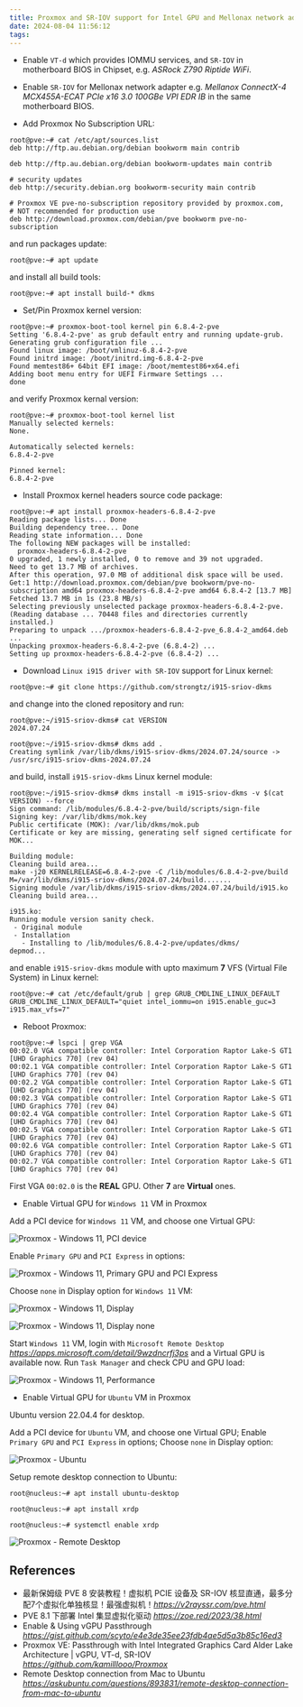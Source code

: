 ```yaml
---
title: Proxmox and SR-IOV support for Intel GPU and Mellonax network adapter
date: 2024-08-04 11:56:12
tags:
---
```


- Enable `VT-d` which provides IOMMU services, and `SR-IOV` in motherboard BIOS in Chipset, e.g. _ASRock Z790 Riptide WiFi_.

- Enable `SR-IOV` for Mellonax network adapter e.g. _Mellanox ConnectX-4 MCX455A-ECAT PCIe x16 3.0 100GBe VPI EDR IB_ in the same motherboard BIOS.

- Add Proxmox No Subscription URL:

```
root@pve:~# cat /etc/apt/sources.list
deb http://ftp.au.debian.org/debian bookworm main contrib

deb http://ftp.au.debian.org/debian bookworm-updates main contrib

# security updates
deb http://security.debian.org bookworm-security main contrib

# Proxmox VE pve-no-subscription repository provided by proxmox.com,
# NOT recommended for production use
deb http://download.proxmox.com/debian/pve bookworm pve-no-subscription
```

and run packages update:

```
root@pve:~# apt update
```

and install all build tools:

```
root@pve:~# apt install build-* dkms
```

- Set/Pin Proxmox kernel version:

```
root@pve:~# proxmox-boot-tool kernel pin 6.8.4-2-pve
Setting '6.8.4-2-pve' as grub default entry and running update-grub.
Generating grub configuration file ...
Found linux image: /boot/vmlinuz-6.8.4-2-pve
Found initrd image: /boot/initrd.img-6.8.4-2-pve
Found memtest86+ 64bit EFI image: /boot/memtest86+x64.efi
Adding boot menu entry for UEFI Firmware Settings ...
done
```

and verify Proxmox kernal version:

```
root@pve:~# proxmox-boot-tool kernel list
Manually selected kernels:
None.

Automatically selected kernels:
6.8.4-2-pve

Pinned kernel:
6.8.4-2-pve
```

- Install Proxmox kernel headers source code package:

```
root@pve:~# apt install proxmox-headers-6.8.4-2-pve
Reading package lists... Done
Building dependency tree... Done
Reading state information... Done
The following NEW packages will be installed:
  proxmox-headers-6.8.4-2-pve
0 upgraded, 1 newly installed, 0 to remove and 39 not upgraded.
Need to get 13.7 MB of archives.
After this operation, 97.0 MB of additional disk space will be used.
Get:1 http://download.proxmox.com/debian/pve bookworm/pve-no-subscription amd64 proxmox-headers-6.8.4-2-pve amd64 6.8.4-2 [13.7 MB]
Fetched 13.7 MB in 1s (23.8 MB/s)
Selecting previously unselected package proxmox-headers-6.8.4-2-pve.
(Reading database ... 70448 files and directories currently installed.)
Preparing to unpack .../proxmox-headers-6.8.4-2-pve_6.8.4-2_amd64.deb ...
Unpacking proxmox-headers-6.8.4-2-pve (6.8.4-2) ...
Setting up proxmox-headers-6.8.4-2-pve (6.8.4-2) ...
```

- Download `Linux i915 driver with SR-IOV` support for Linux kernel:

```
root@pve:~# git clone https://github.com/strongtz/i915-sriov-dkms
```

and change into the cloned repository and run:

```
root@pve:~/i915-sriov-dkms# cat VERSION
2024.07.24

root@pve:~/i915-sriov-dkms# dkms add .
Creating symlink /var/lib/dkms/i915-sriov-dkms/2024.07.24/source -> /usr/src/i915-sriov-dkms-2024.07.24
```

and build, install `i915-sriov-dkms` Linux kernel module:

```
root@pve:~/i915-sriov-dkms# dkms install -m i915-sriov-dkms -v $(cat VERSION) --force
Sign command: /lib/modules/6.8.4-2-pve/build/scripts/sign-file
Signing key: /var/lib/dkms/mok.key
Public certificate (MOK): /var/lib/dkms/mok.pub
Certificate or key are missing, generating self signed certificate for MOK...

Building module:
Cleaning build area...
make -j20 KERNELRELEASE=6.8.4-2-pve -C /lib/modules/6.8.4-2-pve/build M=/var/lib/dkms/i915-sriov-dkms/2024.07.24/build.......
Signing module /var/lib/dkms/i915-sriov-dkms/2024.07.24/build/i915.ko
Cleaning build area...

i915.ko:
Running module version sanity check.
 - Original module
 - Installation
   - Installing to /lib/modules/6.8.4-2-pve/updates/dkms/
depmod...
```

and enable `i915-sriov-dkms` module with upto maximum **7** VFS (Virtual File System) in Linux kernel:

```
root@pve:~# cat /etc/default/grub | grep GRUB_CMDLINE_LINUX_DEFAULT
GRUB_CMDLINE_LINUX_DEFAULT="quiet intel_iommu=on i915.enable_guc=3 i915.max_vfs=7"
```

- Reboot Proxmox:

```
root@pve:~# lspci | grep VGA
00:02.0 VGA compatible controller: Intel Corporation Raptor Lake-S GT1 [UHD Graphics 770] (rev 04)
00:02.1 VGA compatible controller: Intel Corporation Raptor Lake-S GT1 [UHD Graphics 770] (rev 04)
00:02.2 VGA compatible controller: Intel Corporation Raptor Lake-S GT1 [UHD Graphics 770] (rev 04)
00:02.3 VGA compatible controller: Intel Corporation Raptor Lake-S GT1 [UHD Graphics 770] (rev 04)
00:02.4 VGA compatible controller: Intel Corporation Raptor Lake-S GT1 [UHD Graphics 770] (rev 04)
00:02.5 VGA compatible controller: Intel Corporation Raptor Lake-S GT1 [UHD Graphics 770] (rev 04)
00:02.6 VGA compatible controller: Intel Corporation Raptor Lake-S GT1 [UHD Graphics 770] (rev 04)
00:02.7 VGA compatible controller: Intel Corporation Raptor Lake-S GT1 [UHD Graphics 770] (rev 04)
```

First VGA `00:02.0` is the **REAL** GPU. Other **7** are **Virtual** ones.

- Enable Virtual GPU for `Windows 11` VM in Proxmox

Add a PCI device for `Windows 11` VM, and choose one Virtual GPU:

![Proxmox - Windows 11, PCI device](/img/Proxmox%20-%20Windows%2011,%20PCI%20device.png "Proxmox - Windows 11, PCI device")

Enable `Primary GPU` and `PCI Express` in options:

![Proxmox - Windows 11, Primary GPU and PCI Express](/img/Proxmox%20-%20Windows%2011,%20Primary%20GPU%20and%20PCI%20Express.png "Proxmox - Windows 11, Primary GPU and PCI Express")

Choose `none` in Display option for `Windows 11` VM:

![Proxmox - Windows 11, Display](/img/Proxmox%20-%20Windows%2011,%20Display.png "Proxmox - Windows 11, Display")

![Proxmox - Windows 11, Display none](/img/Proxmox%20-%20Windows%2011,%20Display%20none.png "Proxmox - Windows 11, Display none")

Start `Windows 11` VM, login with `Microsoft Remote Desktop` _https://apps.microsoft.com/detail/9wzdncrfj3ps_ and a Virtual GPU is available now. Run `Task Manager` and check CPU and GPU load:

![Proxmox - Windows 11, Performance](/img/Proxmox%20-%20Windows%2011,%20Performance.png "Proxmox - Windows 11, Performance")

- Enable Virtual GPU for `Ubuntu` VM in Proxmox

Ubuntu version 22.04.4 for desktop.

Add a PCI device for `Ubuntu` VM, and choose one Virtual GPU; Enable `Primary GPU` and `PCI Express` in options; Choose `none` in Display option:

![Proxmox - Ubuntu](/img/Proxmox%20-%20Ubuntu.png "Proxmox - Ubuntu")

Setup remote desktop connection to Ubuntu:

```
root@nucleus:~# apt install ubuntu-desktop

root@nucleus:~# apt install xrdp

root@nucleus:~# systemctl enable xrdp
```

![Proxmox - Remote Desktop](/img/Proxmox%20-%20Remote%20Desktop.png "Proxmox - Remote Desktop")

References
----------

- 最新保姆级 PVE 8 安装教程！虚拟机 PCIE 设备及 SR-IOV 核显直通，最多分配7个虚拟化单独核显！最强虚拟机！_https://v2rayssr.com/pve.html_
- PVE 8.1 下部署 Intel 集显虚拟化驱动 _https://zoe.red/2023/38.html_
- Enable & Using vGPU Passthrough _https://gist.github.com/scyto/e4e3de35ee23fdb4ae5d5a3b85c16ed3_
- Proxmox VE: Passthrough with Intel Integrated Graphics Card Alder Lake Architecture | vGPU, VT-d, SR-IOV _https://github.com/kamilllooo/Proxmox_
- Remote Desktop connection from Mac to Ubuntu _https://askubuntu.com/questions/893831/remote-desktop-connection-from-mac-to-ubuntu_
